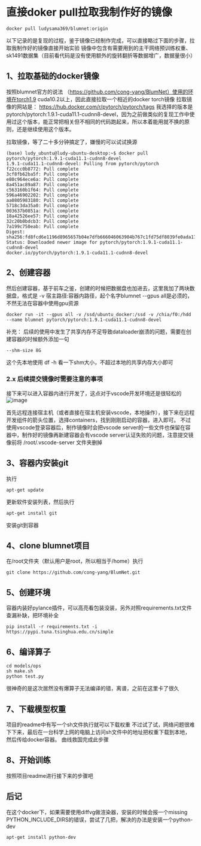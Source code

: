 # 直接doker pull拉取我制作好的镜像
```
docker pull ludysama369/blumnet:origin
```
以下记录的是复现的过程，鉴于镜像已经制作完成，可以直接略过下面的步骤，拉取我制作好的镜像直接开始实验
镜像中包含有需要用到的主干网络预训练权重、sk1491数据集（目前看代码是没有使用额外的旋转翻折等数据增广，数据量很小）


## 1、拉取基础的docker镜像
按照blumnet官方的说法 （https://github.com/cong-yang/BlumNet）使用的环境在torch1.9 cuda10.2以上，因此直接拉取一个相近的docker torch镜像
拉取镜像的网站是： https://hub.docker.com/r/pytorch/pytorch/tags
我选择的版本是 pytorch/pytorch:1.9.1-cuda11.1-cudnn8-devel，因为之前做类似的复现工作中使用过这个版本，能正常把相关但不相同的代码跑起来，所以本着能用就不换的原则，还是继续使用这个版本。

拉取镜像，等了二十多分钟搞定了，嫌慢的可以试试换源
```
(base) ludy_ubuntu@ludy-ubuntu-desktop:~$ docker pull pytorch/pytorch:1.9.1-cuda11.1-cudnn8-devel
1.9.1-cuda11.1-cudnn8-devel: Pulling from pytorch/pytorch
f22ccc0b8772: Pull complete 
3cf8fb62ba5f: Pull complete 
e80c964ece6a: Pull complete 
8a451ac89a87: Pull complete 
c563160b1f64: Pull complete 
596a46902202: Pull complete 
aa0805983180: Pull complete 
5718c3da35a0: Pull complete 
003637b0851a: Pull complete 
18a42526ee57: Pull complete 
32c20b0bdcb3: Pull complete 
7a199c750eab: Pull complete 
Digest: sha256:fd8fcd6e1196d8965657b04e7dfb666046063904b767c1fd75df8039fe0ada17
Status: Downloaded newer image for pytorch/pytorch:1.9.1-cuda11.1-cudnn8-devel
docker.io/pytorch/pytorch:1.9.1-cuda11.1-cudnn8-devel
```

## 2、创建容器
然后创建容器，基于前车之鉴，创建的时候把数据盘也加进去，这里我加了两块数据盘，格式是 -v 宿主路径:容器内路径，起个名字blumnet --gpus all是必须的，不然无法在容器中使用gpu资源
```
docker run -it --gpus all -v /ssd/ubuntu_docker:/ssd -v /chia/f0:/hdd --name blumnet pytorch/pytorch:1.9.1-cuda11.1-cudnn8-devel
```

补充：
后续的使用中发生了共享内存不足导致dataloader崩溃的问题，需要在创建容器的时候额外添加一句
```
--shm-size 8G
```
这个先本地使用 df -h 看一下shm大小，不超过本地的共享内存大小即可

### 2.x 后续提交镜像时需要注意的事项
接下来可以进入容器内进行开发了，这点对于vscode开发环境还是很轻松的
![image](https://user-images.githubusercontent.com/62829345/210067627-00f3ccfd-691d-4df3-942a-ea4f1de7014c.png)

首先远程连接宿主机（或者直接在宿主机安装vscode，本地操作），接下来在远程开发组件的箭头位置，选择containers，找到刚刚启动的容器，进入即可。
不过使用vscode登录容器后，制作镜像时会把vscode server的一些文件也保留在容器中，制作好的镜像再新建容器会有vscode server认证失败的问题，注意提交镜像前将 /root/.vscode-server 文件夹删掉

## 3、容器内安装git
执行
```
apt-get update
```
更新软件安装列表，然后执行
```
apt-get install git
```
安装git到容器
## 4、clone blumnet项目
在/root文件夹（默认用户是root，所以相当于/home）执行
```
git clone https://github.com/cong-yang/BlumNet.git
```
## 5、创建环境
容器内装好pylance插件，可以高亮看包装没装，另外对照requirements.txt文件查漏补缺，把环境补全

```
pip install -r requirements.txt -i https://pypi.tuna.tsinghua.edu.cn/simple
```


## 6、编译算子
```
cd models/ops
sh make.sh
python test.py
```
很神奇的是这次居然没有爆算子无法编译的错，离谱，之前在这里卡了很久

## 7、下载模型权重
项目的readme中有写一个sh文件执行就可以下载权重
不过试了试，网络问题很难下下来，最后在一台科学上网的电脑上访问sh文件中的地址把权重下载到本地，然后传给docker容器。
曲线救国完成此步骤

## 8、开始训练
按照项目readme进行接下来的步骤吧

## 后记
在这个docker下，如果需要使用diffvg做渲染器，安装的时候会报一个missing PYTHON_INCLUDE_DIRS的错误，尝试了几把，解决的办法是安装一个python-dev
```
apt-get install python-dev
```
